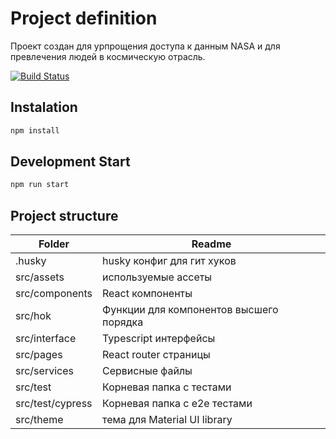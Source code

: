 
# Project definition

Проект создан для урпрощения доступа к данным NASA и для превлечения людей в космическую отрасль.

[![Build Status](http://18.118.113.13:8080/buildStatus/icon?job=Space+portal+project?branch=master)](http://18.118.113.13:8080/job/Space%20portal%20project/)
## Instalation
```bash
npm install
```

## Development Start
```bash
npm run start
```



## Project structure

| Folder | Readme |
| ------ | ------ |
| .husky | husky конфиг для гит хуков |
| src/assets | используемые ассеты |
| src/components | React компоненты |
| src/hok | Функции для компонентов высшего порядка  |
| src/interface | Typescript интерфейсы |
| src/pages | React router страницы |
| src/services | Сервисные файлы |
| src/test | Корневая папка с тестами |
| src/test/cypress | Корневая папка с e2e тестами |
| src/theme | тема для Material UI library |